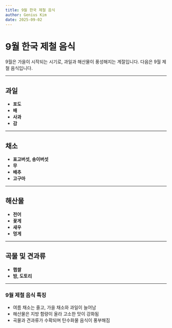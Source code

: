 ```yaml
---
title: 9월 한국 제철 음식
author: Genius Kim
date: 2025-09-02
---
```


# 9월 한국 제철 음식

9월은 가을이 시작되는 시기로, 과일과 해산물이 풍성해지는 계절입니다. 다음은 9월 제철 음식입니다.

---

## **과일**
- **포도**  
- **배**  
- **사과**  
- **감**  

---

## **채소**
- **표고버섯, 송이버섯**  
- **무**  
- **배추**  
- **고구마**  

---

## **해산물**
- **전어**  
- **꽃게**  
- **새우**  
- **멍게**  

---

## **곡물 및 견과류**
- **햅쌀**  
- **밤, 도토리**  

---

### **9월 제철 음식 특징**
- 여름 채소는 줄고, 가을 채소와 과일이 늘어남 
- 해산물은 지방 함량이 올라 고소한 맛이 강화됨
- 곡물과 견과류가 수확되며 탄수화물 음식이 풍부해짐
